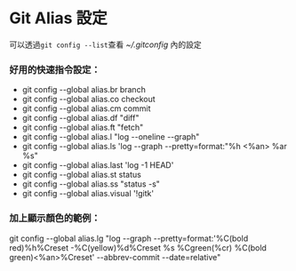 # Git Alias 設定

可以透過`git config --list`查看 _~/.gitconfig_ 內的設定

### 好用的快速指令設定：

* git config --global alias.br branch
* git config --global alias.co checkout
* git config --global alias.cm commit
* git config --global alias.df "diff"
* git config --global alias.ft "fetch"
* git config --global alias.l "log --oneline --graph"
* git config --global alias.ls 'log --graph --pretty=format:"%h &lt;%an&gt; %ar %s"
* git config --global alias.last 'log -1 HEAD'
* git config --global alias.st status
* git config --global alias.ss "status -s"
* git config --global alias.visual '!gitk'

### 加上顯示顏色的範例：

git config --global alias.lg "log --graph --pretty=format:'%C\(bold red\)%h%Creset -%C\(yellow\)%d%Creset %s %Cgreen\(%cr\) %C\(bold green\)&lt;%an&gt;%Creset' --abbrev-commit --date=relative"




